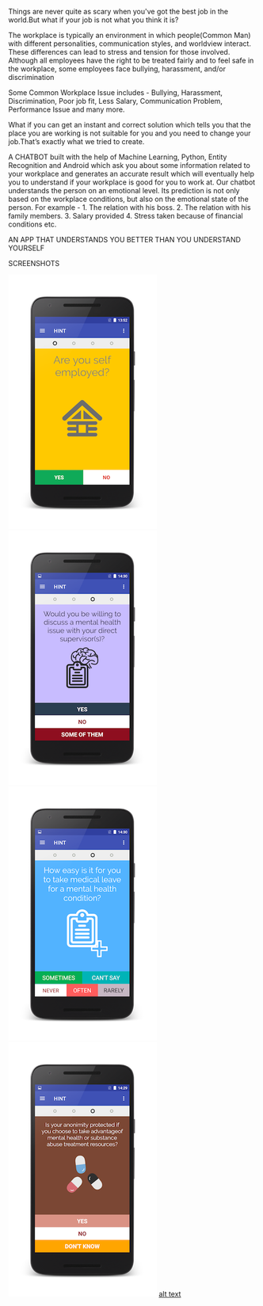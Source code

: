 Things are never quite as scary when you've got the best job in the world.But what if your job is not what you think it is?

The workplace is typically an environment in which people(Common Man) with different personalities, communication styles, and worldview interact. These differences can lead to stress and tension for those involved. Although all employees have the right to be treated fairly and to feel safe in the workplace, some employees face bullying, harassment, and/or discrimination

Some Common Workplace Issue includes - 
Bullying, Harassment, Discrimination, Poor job fit, Less Salary, Communication Problem, Performance Issue and many more.

What if you can get an instant and correct solution which tells you that the place you are working is not suitable for you and you need to change your job.That’s exactly what we tried to create.

A CHATBOT built with the help of Machine Learning, Python, Entity Recognition and Android which ask you about some information related to your workplace and generates an accurate result which will eventually help you to understand if your workplace is good for you to work at.
Our chatbot understands the person on an emotional level. Its prediction is not only based on the workplace conditions, but also on the emotional state of the person.
For example - 
	1. The relation with his boss.
	2. The relation with his family members.
	3. Salary provided
	4. Stress taken because of financial conditions etc.



AN APP THAT UNDERSTANDS YOU BETTER THAN YOU UNDERSTAND YOURSELF


SCREENSHOTS


![alt text](screenshots/DFG_2017-03-24-13-52-20.png "Question 1")          ![alt text](screenshots/DFG_2017-03-24-14-36-45.png "Question 2")  				 ![alt text](screenshots/DFG_2017-03-24-14-37-13.png "Question 3")						![alt text](screenshots/DFG_2017-03-24-14-37-19.png
 "Question 4")  [alt text](screenshots/DFG_2017-03-24-14-37-49.png "Question 5")

